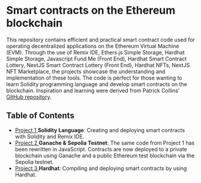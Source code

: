 # Smart contracts on the Ethereum blockchain
This repository contains efficient and practical smart contract code used for operating decentralized applications on 
the Ethereum Virtual Machine (EVM). Through the use of Remix IDE, Ethers.js Simple Storage, Hardhat Simple Storage, 
Javascript Fund Me (Front End), Hardhat Smart Contract Lottery, NextJS Smart Contract Lottery (Front End), Hardhat NFTs, 
NextJS NFT Marketplace, the projects showcase the understanding and implementation of these tools. The code is perfect 
for those wanting to learn Solidity programming language and develop smart contracts on the blockchain. Inspiration and 
learning were derived from Patrick Collins' [GitHub repository](https://github.com/smartcontractkit/full-blockchain-solidity-course-js).

## Table of Contents

- [Project 1 ](https://github.com/karim-mttk/smart-contracts-blockchain/tree/main) **Solidity Language**: Creating and deploying smart contracts with Solidity and Remix IDE.
- [Project 2 ](https://github.com/karim-mttk/smart-contracts-blockchain/tree/ganache-local) **Ganache & Sepolia Testnet**: The same code from Project 1 has been rewritten in JavaScript. Contracts are now deployed to a private blockchain using Ganache and a public Ethereum test blockchain via the Sepolia testnet.
- [Project 3 ](https://github.com/karim-mttk/smart-contracts-blockchain/tree/hardhat) **Hardhat**: Compiling and deploying smart contracts by using Hardhat.
